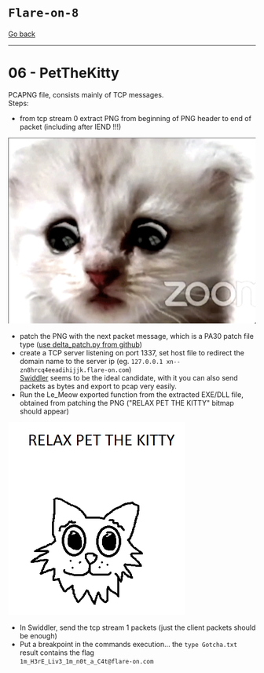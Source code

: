 # `Flare-on-8`

[Go back](../README.md)<hr/>

# 06 - PetTheKitty
PCAPNG file, consists mainly of TCP messages.<br>
Steps:<br>
- from tcp stream 0 extract PNG from beginning of PNG header to end of packet (including after IEND !!!)<br>

![meow](meowmeme.png)

- patch the PNG with the next packet message, which is a PA30 patch file type ([use delta_patch.py from github](https://gist.github.com/wumb0/9542469e3915953f7ae02d63998d2553))<br>
- create a TCP server listening on port 1337, set host file to redirect the domain name to the server ip (eg. `127.0.0.1 xn--zn8hrcq4eeadihijjk.flare-on.com`)<br>
[Swiddler](https://github.com/jlucansky/Swiddler) seems to be the ideal candidate, with it you can also send packets as bytes
and export to pcap very easily.<br>
- Run the Le_Meow exported function from the extracted EXE/DLL file, obtained from patching the PNG ("RELAX PET THE KITTY" bitmap should appear)<br>

![relax](relax.png)

- In Swiddler, send the tcp stream 1 packets (just the client packets should be enough)<br>
- Put a breakpoint in the commands execution... the `type Gotcha.txt` result contains the flag<br>
`1m_H3rE_Liv3_1m_n0t_a_C4t@flare-on.com`